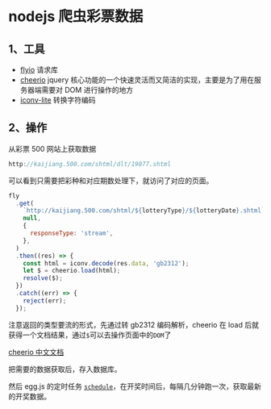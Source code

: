 # nodejs 爬虫彩票数据

## 1、工具

- [flyio](https://wendux.github.io/dist/#/doc/flyio/readme) 请求库
- [cheerio](https://cheerio.js.org/) jquery 核心功能的一个快速灵活而又简洁的实现，主要是为了用在服务器端需要对 DOM 进行操作的地方
- [iconv-lite](https://github.com/ashtuchkin/iconv-lite) 转换字符编码

## 2、操作

从彩票 500 网站上获取数据

```js
http://kaijiang.500.com/shtml/dlt/19077.shtml
```

可以看到只需要把彩种和对应期数处理下，就访问了对应的页面。

```js
fly
  .get(
    `http://kaijiang.500.com/shtml/${lotteryType}/${lotteryDate}.shtml`,
    null,
    {
      responseType: 'stream',
    },
  )
  .then((res) => {
    const html = iconv.decode(res.data, 'gb2312');
    let $ = cheerio.load(html);
    resolve($);
  })
  .catch((err) => {
    reject(err);
  });
```

注意返回的类型要流的形式，先通过转 gb2312 编码解析，cheerio 在 load 后就获得一个文档结果，通过`$`可以去操作页面中的`DOM`了

[cheerio 中文文档](https://www.jianshu.com/p/629a81b4e013)

把需要的数据获取后，存入数据库。

然后 egg.js 的定时任务 [`schedule`](https://github.com/eggjs/egg/blob/master/docs/source/zh-cn/basics/schedule.md)，在开奖时间后，每隔几分钟跑一次，获取最新的开奖数据。

